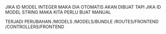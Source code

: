 JIKA ID MODEL INTEGER MAKA DIA OTOMATIS AKAN DIBUAT
TAPI JIKA ID MODEL STRING MAKA KITA PERLU BUAT MANUAL

TERJADI PERUBAHAN
/MODELS
/MODELS/BUNDLE
/ROUTES/FRONTEND
/CONTROLLERS/FRONTEND
